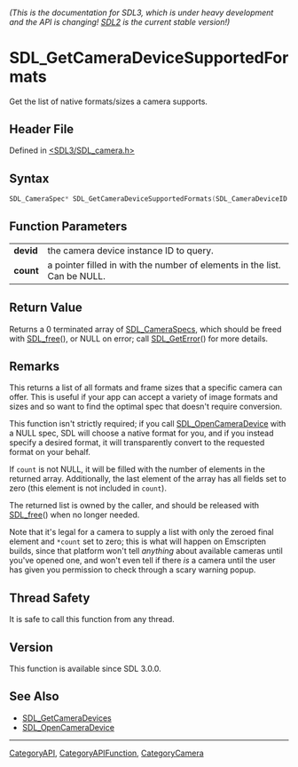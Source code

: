 ###### (This is the documentation for SDL3, which is under heavy development and the API is changing! [SDL2](https://wiki.libsdl.org/SDL2/) is the current stable version!)
# SDL_GetCameraDeviceSupportedFormats

Get the list of native formats/sizes a camera supports.

## Header File

Defined in [<SDL3/SDL_camera.h>](https://github.com/libsdl-org/SDL/blob/main/include/SDL3/SDL_camera.h)

## Syntax

```c
SDL_CameraSpec* SDL_GetCameraDeviceSupportedFormats(SDL_CameraDeviceID devid, int *count);
```

## Function Parameters

|               |                                                                           |
| ------------- | ------------------------------------------------------------------------- |
| **devid**     | the camera device instance ID to query.                                   |
| **count**     | a pointer filled in with the number of elements in the list. Can be NULL. |

## Return Value

Returns a 0 terminated array of [SDL_CameraSpecs](SDL_CameraSpecs), which
should be freed with [SDL_free](SDL_free)(), or NULL on error; call
[SDL_GetError](SDL_GetError)() for more details.

## Remarks

This returns a list of all formats and frame sizes that a specific camera
can offer. This is useful if your app can accept a variety of image formats
and sizes and so want to find the optimal spec that doesn't require
conversion.

This function isn't strictly required; if you call
[SDL_OpenCameraDevice](SDL_OpenCameraDevice) with a NULL spec, SDL will
choose a native format for you, and if you instead specify a desired
format, it will transparently convert to the requested format on your
behalf.

If `count` is not NULL, it will be filled with the number of elements in
the returned array. Additionally, the last element of the array has all
fields set to zero (this element is not included in `count`).

The returned list is owned by the caller, and should be released with
[SDL_free](SDL_free)() when no longer needed.

Note that it's legal for a camera to supply a list with only the zeroed
final element and `*count` set to zero; this is what will happen on
Emscripten builds, since that platform won't tell _anything_ about
available cameras until you've opened one, and won't even tell if there
_is_ a camera until the user has given you permission to check through a
scary warning popup.

## Thread Safety

It is safe to call this function from any thread.

## Version

This function is available since SDL 3.0.0.

## See Also

- [SDL_GetCameraDevices](SDL_GetCameraDevices)
- [SDL_OpenCameraDevice](SDL_OpenCameraDevice)

----
[CategoryAPI](CategoryAPI), [CategoryAPIFunction](CategoryAPIFunction), [CategoryCamera](CategoryCamera)

